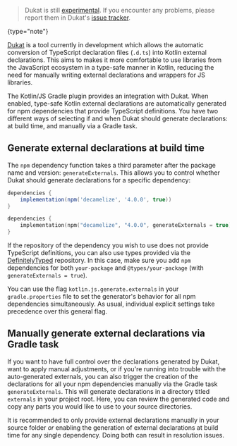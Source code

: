 [//]: # (title: Generation of external declarations with Dukat)

> Dukat is still [experimental](components-stability.md). If you encounter any problems, please report them in Dukat's
>[issue tracker](https://github.com/kotlin/dukat/issues).
>
{type="note"}

[Dukat](https://github.com/kotlin/dukat) is a tool currently in development which allows the automatic conversion of
TypeScript declaration files (`.d.ts`) into Kotlin external declarations. This aims to makes it more comfortable to use
libraries from the JavaScript ecosystem in a type-safe manner in Kotlin, reducing the need for manually writing external
declarations and wrappers for JS libraries.

The Kotlin/JS Gradle plugin provides an integration with Dukat. When enabled, type-safe Kotlin external declarations are
automatically generated for npm dependencies that provide TypeScript definitions. You have two different ways of selecting
if and when Dukat should generate declarations: at build time, and manually via a Gradle task.

## Generate external declarations at build time

The `npm` dependency function takes a third parameter after the package name and version: `generateExternals`.
This allows you to control whether Dukat should generate declarations for a specific dependency:

<tabs>

```groovy
dependencies {
    implementation(npm('decamelize', '4.0.0', true))
}
```

```kotlin
dependencies {
    implementation(npm("decamelize", "4.0.0", generateExternals = true))
}
```

</tabs>

If the repository of the dependency you wish to use does not provide TypeScript definitions, you can also use types
provided via the [DefinitelyTyped](https://github.com/DefinitelyTyped/DefinitelyTyped) repository. In this case, make
sure you add `npm` dependencies for both `your-package` and `@types/your-package` (with `generateExternals = true`).

You can use the flag `kotlin.js.generate.externals` in your `gradle.properties` file to set the generator's behavior for
all npm dependencies simultaneously. As usual, individual explicit settings take precedence over this general flag.

## Manually generate external declarations via Gradle task

If you want to have full control over the declarations generated by Dukat, want to apply manual adjustments, or if you're
running into trouble with the auto-generated externals, you can also trigger the creation of the declarations for all
your npm dependencies manually via the Gradle task `generateExternals`. This will generate declarations in a directory
titled `externals` in your project root. Here, you can review the generated code and copy any parts you would like to use
to your source directories.

It is recommended to only provide external declarations manually in your source folder _or_ enabling the generation of
external declarations at build time for any single dependency. Doing both can result in resolution issues.